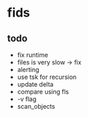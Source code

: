 # fids

## todo

* fix runtime
* files is very slow -> fix
* alerting
* use tsk for recursion
* update delta
* compare using fls
* -v flag
* scan_objects

